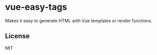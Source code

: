 # vue-easy-tags

Makes it easy to generate HTML with Vue templates or render functions.

## License

MIT
